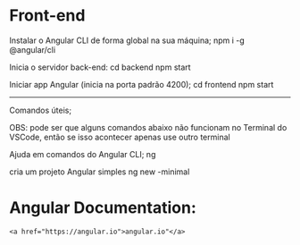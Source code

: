 # Front-end

Instalar o Angular CLI de forma global na sua máquina;
    npm i -g @angular/cli

Inicia o servidor back-end:
    cd backend
    npm start

Iniciar app Angular (inicia na porta padrão 4200);
    cd frontend
    npm start

------------------------
Comandos úteis; 

OBS: pode ser que alguns comandos abaixo não funcionam no Terminal do VSCode, então se isso acontecer apenas use outro terminal

Ajuda em comandos do Angular CLI;
    ng

cria um projeto Angular simples
    ng new <project-name> -minimal



# Angular Documentation: 
    <a href="https://angular.io">angular.io"</a>